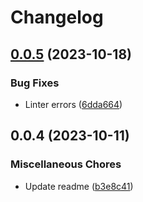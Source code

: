 # Changelog

## [0.0.5](https://github.com/EOX-A/EOxElements/compare/timecontrol-v0.0.4...timecontrol-v0.0.5) (2023-10-18)


### Bug Fixes

* Linter errors ([6dda664](https://github.com/EOX-A/EOxElements/commit/6dda66420f8ce5a7a17f9d41a534de72dd8697f0))

## 0.0.4 (2023-10-11)


### Miscellaneous Chores

* Update readme ([b3e8c41](https://github.com/EOX-A/EOxElements/commit/b3e8c41a43f6fbddb3120abed933df6cf0d21f7c))
